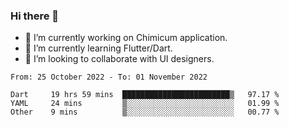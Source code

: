 ### Hi there 👋

<!--
**devcat37/devcat37** is a ✨ _special_ ✨ repository because its `README.md` (this file) appears on your GitHub profile.-->


- 🔭 I’m currently working on Chimicum application.
- 🌱 I’m currently learning Flutter/Dart.
- 👯 I’m looking to collaborate with UI designers.
<!-- - 🤔 I’m looking for help with ... -->

<!--START_SECTION:waka-->

```text
From: 25 October 2022 - To: 01 November 2022

Dart     19 hrs 59 mins  ████████████████████████▒   97.17 %
YAML     24 mins         ▒░░░░░░░░░░░░░░░░░░░░░░░░   01.99 %
Other    9 mins          ▒░░░░░░░░░░░░░░░░░░░░░░░░   00.77 %
```

<!--END_SECTION:waka-->
